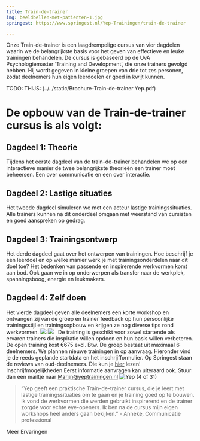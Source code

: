```yaml
---
title: Train-de-trainer
img: beeldbellen-met-patienten-1.jpg
springest: https://www.springest.nl/Yep-Trainingen/train-de-trainer

---
```

Onze Train-de-trainer is een laagdrempelige cursus van vier dagdelen waarin we de belangrijkste basis voor het geven van effectieve en leuke trainingen behandelen. De cursus is gebaseerd op de UvA Psychologiemaster ‘Training and Development’, die onze trainers gevolgd hebben. Hij wordt gegeven in kleine groepen van drie tot zes personen, zodat deelnemers hun eigen leerdoelen er goed in kwijt kunnen. 

TODO: THIJS:
(../../static/Brochure-Train-de-trainer Yep.pdf)

# De opbouw van de Train-de-trainer cursus is als volgt:

## Dagdeel 1: Theorie

Tijdens het eerste dagdeel van de train-de-trainer behandelen we op een interactieve manier de twee belangrijkste theorieën een trainer moet beheersen. Een over communicatie en een over interactie.

## Dagdeel 2: Lastige situaties

Het tweede dagdeel simuleren we met een acteur lastige trainingssituaties. Alle trainers kunnen na dit onderdeel omgaan met weerstand van cursisten en goed aanspreken op gedrag.

## Dagdeel 3: Trainingsontwerp

Het derde dagdeel gaat over het ontwerpen van trainingen. Hoe beschrijf je een leerdoel en op welke manier werk je met trainingsonderdelen naar dit doel toe? Het bedenken van passende en inspirerende werkvormen komt aan bod. Ook gaan we in op onderwerpen als transfer naar de werkplek, spanningsboog, energie en leukmakers.

## Dagdeel 4: Zelf doen

Het vierde dagdeel geven alle deelnemers een korte workshop en ontvangen zij van de groep en trainer feedback op hun persoonlijke trainingsstijl en trainingsopbouw en krijgen ze nog diverse tips rond werkvormen. ![](https://yeptrainingen.nl/wp-content/uploads/2018/03/Train-de-trainer2-300x254.png) ![](https://yeptrainingen.nl/wp-content/uploads/2018/03/Train-de-trainer-wolk-300x220.png)   De training is geschikt voor zowel startende als ervaren trainers die inspiratie willen opdoen en hun basis willen verbeteren. De open training kost €675 excl. Btw. De groep bestaat uit maximaal 6 deelnemers. We plannen nieuwe trainingen in op aanvraag. Hieronder vind je de reeds geplande startdata en het inschrijfformulier. Op Springest staan de reviews van oud-deelnemers. Die kun je [hier](https://www.springest.nl/Yep-Trainingen/train-de-trainer#ervaringen) lezen! Inschrijfmogelijkheden Eerst informatie aanvragen kan uiteraard ook. Stuur dan een mailtje naar Marijn@yeptrainingen.nl ![Yep (4 of 31)](https://yeptrainingen.nl/wp-content/uploads/2012/06/Yep-4-of-31-569x569.jpg)



> “Yep geeft een praktische Train-de-trainer cursus, die je leert met lastige trainingssituaties om te gaan en je training goed op te bouwen. Ik vond de werkvormen die werden gebruikt inspirerend en de trainer zorgde voor echte eye-openers. Ik ben na de cursus mijn eigen workshops heel anders gaan bekijken.” - Anneke, Communicatie professional

Meer Ervaringen
